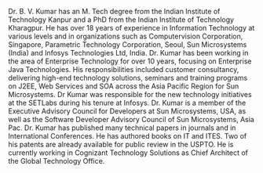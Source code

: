 Dr. B. V. Kumar has an M. Tech degree from the Indian Institute of
Technology Kanpur and a PhD from the Indian Institute of Technology
Kharagpur. He has over 18 years of experience in Information Technology
at various levels and in organizations such as Computervision
Corporation, Singapore, Parametric Technology Corporation, Seoul, Sun
Microsystems (India) and Infosys Technologies Ltd, India. Dr. Kumar has
been working in the area of Enterprise Technology for over 10 years,
focusing on Enterprise Java Technologies. His responsibilities included
customer consultancy, delivering high-end technology solutions, seminars
and training programs on J2EE, Web Services and SOA across the Asia
Pacific Region for Sun Microsystems. Dr Kumar was responsible for the
new technology initiatives at the SETLabs during his tenure at Infosys.
Dr. Kumar is a member of the Executive Advisory Council for Developers
at Sun Microsystems, USA, as well as the Software Developer Advisory
Council of Sun Microsystems, Asia Pac. Dr. Kumar has published many
technical papers in journals and in International Conferences. He has
authored books on IT and ITES. Two of his patents are already available
for public review in the USPTO. He is currently working in Cognizant
Technology Solutions as Chief Architect of the Global Technology Office.